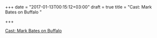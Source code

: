 +++
date = "2017-01-13T00:15:12+03:00"
draft = true
title = "Cast: Mark Bates on Buffalo "

+++

<p><a href="https://changelog.com/gotime/29">Cast: Mark Bates on Buffalo </a></p>
